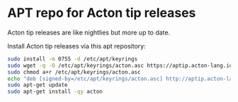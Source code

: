 # APT repo for Acton tip releases

Acton tip releases are like nightlies but more up to date.

Install Acton tip releases via this apt repository:
```sh
sudo install -m 0755 -d /etc/apt/keyrings
sudo wget -q -O /etc/apt/keyrings/acton.asc https://aptip.acton-lang.io/acton.gpg
sudo chmod a+r /etc/apt/keyrings/acton.asc
echo "deb [signed-by=/etc/apt/keyrings/acton.asc] http://aptip.acton-lang.io/ tip main" | sudo tee /etc/apt/sources.list.d/acton.list
sudo apt-get update
sudo apt-get install -qy acton
```
